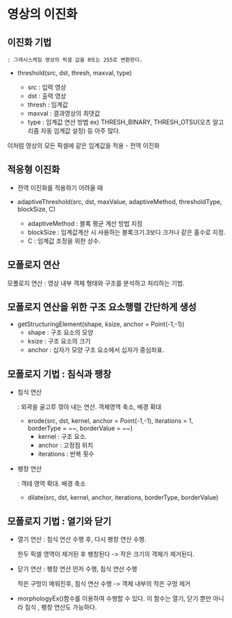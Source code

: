 # 영상의 이진화

## 이진화 기법 
    : 그레시스케일 영상의 픽셀 값을 0또는 255로 변환한다.

 - threshold(src, dst, thresh, maxval, type)

    - src : 입력 영상
    - dst : 출력 영상
    - thresh : 임계값
    - maxval : 결과영상의 최댓값
    - type : 임계값 연산 방법 ex) THRESH_BINARY, THRESH_OTSU(오츠 알고리즘 자동 임계값 설정) 등 아주 많다.

이처럼 영상의 모든 픽셀에 같은 임계값을 적용 - 전역 이진화

## 적응형 이진화

- 전역 이진화를 적용하기 어려울 때

- adaptiveThreshold(src, dst, maxValue, adaptiveMethod, thresholdType, blockSize, C)

    - adaptiveMethod : 블록 평균 계산 방법 지정
    - blockSize : 임계값계산 시 사용하는 블록크기.3보다 크거나 같은 홀수로 지정.
    - C : 임계값 조정을 위한 상수.

## 모폴로지 연산

모폴로지 연산 : 영상 내부 객체 형태와 구조를 분석하고 처리하는 기법.

## 모폴로지 연산을 위한 구조 요소행렬 간단하게 생성

- getStructuringElement(shape, ksize, anchor = Point(-1,-1))
    - shape : 구조 요소의 모양
    - ksize : 구조 요소의 크기
    - anchor : 십자가 모양 구조 요소에서 십자가 중심좌표.


## 모폴로지 기법 : 침식과 팽창

- 침식 연산

    : 외곽을 골고루 깎아 내는 연산. 객체영역 축소, 배경 확대

    - erode(src, dst, kernel, anchor = Point(-1,-1), iterations = 1, borderType = ~~, borderValue = ~~)
        - kernel : 구조 요소.
        - anchor : 고정점 위치
        - iterations : 반복 횟수

- 팽창 연산

    : 객테 영역 확대. 배경 축소

    - dilate(src, dst, kernel, anchor, iterations, borderType, borderValue)

## 모폴로지 기법 : 열기와 닫기

- 열기 연산 : 침식 연산 수행 후, 다시 팽창 연산 수행.

    한두 픽셀 영역이 제거된 후 팽창된다 -> 작은 크기의 객체가 제거된다.
- 닫기 연산 : 팽창 연산 먼저 수행, 침식 연산 수행

    작은 구멍이 메워진후, 침식 연산 수행 -> 객체 내부의 작은 구멍 제거

- morphologyEx()함수를 이용하여 수행할 수 있다. 이 함수는 열기, 닫기 뿐만 아니라 침식 , 팽창 연산도 가능하다.









